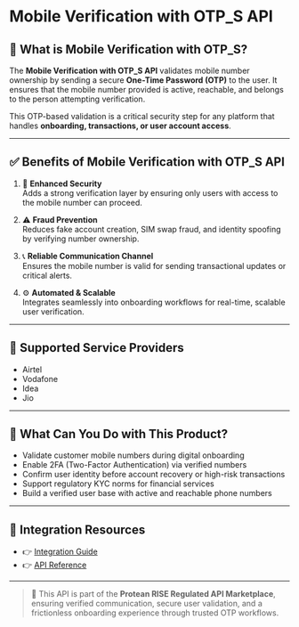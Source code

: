 # Mobile Verification with OTP_S API

## 📘 What is Mobile Verification with OTP_S?

The **Mobile Verification with OTP_S API** validates mobile number ownership by sending a secure **One-Time Password (OTP)** to the user. It ensures that the mobile number provided is active, reachable, and belongs to the person attempting verification.

This OTP-based validation is a critical security step for any platform that handles **onboarding, transactions, or user account access**.

---

## ✅ Benefits of Mobile Verification with OTP_S API

1. 🔐 **Enhanced Security**  
   Adds a strong verification layer by ensuring only users with access to the mobile number can proceed.

2. ⚠️ **Fraud Prevention**  
   Reduces fake account creation, SIM swap fraud, and identity spoofing by verifying number ownership.

3. 📞 **Reliable Communication Channel**  
   Ensures the mobile number is valid for sending transactional updates or critical alerts.

4. ⚙️ **Automated & Scalable**  
   Integrates seamlessly into onboarding workflows for real-time, scalable user verification.

---

## 🏢 Supported Service Providers

- Airtel  
- Vodafone  
- Idea  
- Jio

---

## 💼 What Can You Do with This Product?

- Validate customer mobile numbers during digital onboarding  
- Enable 2FA (Two-Factor Authentication) via verified numbers  
- Confirm user identity before account recovery or high-risk transactions  
- Support regulatory KYC norms for financial services  
- Build a verified user base with active and reachable phone numbers

---

## 🔗 Integration Resources

- 👉 [Integration Guide](https://docs.risewithprotean.io/163/integration-guide)  
- 👉 [API Reference](https://docs.risewithprotean.io/163/api-reference)

---

> 📌 This API is part of the **Protean RISE Regulated API Marketplace**, ensuring verified communication, secure user validation, and a frictionless onboarding experience through trusted OTP workflows.
